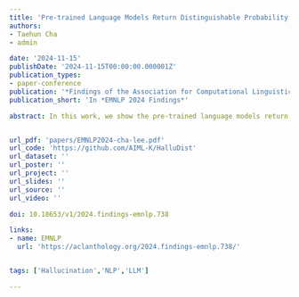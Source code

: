 ```yaml
---
title: 'Pre-trained Language Models Return Distinguishable Probability Distributions to Unfaithfully Hallucinated Texts'
authors:
- Taehun Cha
- admin

date: '2024-11-15'
publishDate: '2024-11-15T00:00:00.000001Z'
publication_types:
- paper-conference
publication: '*Findings of the Association for Computational Linguistics: EMNLP 2024*'
publication_short: 'In *EMNLP 2024 Findings*'

abstract: In this work, we show the pre-trained language models return distinguishable generation probability and uncertainty distribution to unfaithfully hallucinated texts, regardless of their size and structure. By examining 24 models on 6 data sets, we find out that 88-98% of cases return statistically significantly distinguishable generation probability and uncertainty distributions. Using this general phenomenon, we showcase a hallucination-reducing training algorithm. Our algorithm outperforms other baselines by achieving higher faithfulness metrics while maintaining sound general text quality measures.


url_pdf: 'papers/EMNLP2024-cha-lee.pdf'
url_code: 'https://github.com/AIML-K/HalluDist'
url_dataset: ''
url_poster: ''
url_project: ''
url_slides: ''
url_source: ''
url_video: ''

doi: 10.18653/v1/2024.findings-emnlp.738

links:
- name: EMNLP
  url: 'https://aclanthology.org/2024.findings-emnlp.738/'


tags: ['Hallucination','NLP','LLM']

---
```

